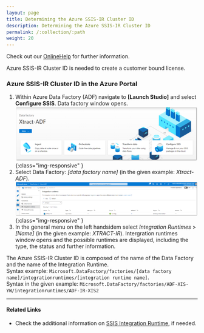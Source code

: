 ```yaml
---
layout: page
title: Determining the Azure SSIS-IR Cluster ID
description: Determining the Azure SSIS-IR Cluster ID
permalink: /:collection/:path
weight: 20
---
```


Check out our [OnlineHelp](https://help.theobald-software.com/en/) for further information.

Azure SSIS-IR Cluster ID is needed to create a customer bound license.  

### Azure SSIS-IR Cluster ID in the Azure Portal

1.  Within Azure Data Factory (ADF) navigate to **[Launch Studio]** and select **Configure SSIS**. Data factory window opens. <br> ![Landing page](/img/contents/landing.png){:class="img-responsive" }
2.  Select Data Factory: *[data factory name]* (in the given example: *Xtract-ADF*). <br>
![Data factory example](/img/contents/azure-portal.jpg){:class="img-responsive" }
3. In the general menu on the left handsidem select *Integration Runtimes* > *[Name]* (in the given example: *XTRACT-IR*). Intergration runtimes window opens and the possible runtimes are displayed, including the type, the status and further information.

The Azure SSIS-IR Cluster ID is composed of the name of the Data Factory and the name of the Integration Runtime.<br>
Syntax example: `Microsoft.DataFactory/factories/[data factory name]/integrationruntimes/[integration runtime name]`.<br>
Syntax in the given example: `Microsoft.DataFactory/factories/ADF-XIS-YW/integrationruntimes/ADF-IR-XIS2`

****
#### Related Links
- Check the additional information on [SSIS Integration Runtime](https://docs.microsoft.com/en-us/azure/data-factory/concepts-integration-runtime#azure-ssis-integration-runtime), if needed.


